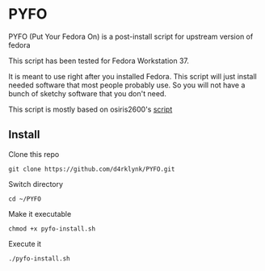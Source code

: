 # PYFO
PYFO (Put Your Fedora On) is a post-install script for upstream version of fedora

This script has been tested for Fedora Workstation 37.

It is meant to use right after you installed Fedora. This script will just install needed software that most people probably use.
So you will not have a bunch of sketchy software that you don't need.

This script is mostly based on osiris2600's [script](https://github.com/osiris2600/fedora-setup)

## Install

Clone this repo

`git clone https://github.com/d4rklynk/PYFO.git`

Switch directory

`cd ~/PYFO`

Make it executable

`chmod +x pyfo-install.sh`

Execute it

`./pyfo-install.sh`
